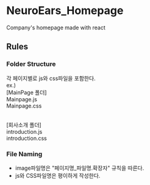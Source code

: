 # NeuroEars_Homepage
Company's homepage made with react


## Rules
### Folder Structure
각 페이지별로 js와 css파일을 포함한다.
<br/>
ex.)<br/>
[MainPage 폴더]
<br/>
Mainpage.js
<br/>
Mainpage.css
<br/>

<br/>
[회사소개 폴더]
<br/>
introduction.js
<br/>
introduction.css

### File Naming
- image파일명은 "페이지명_파일명.확장자" 규칙을 따른다.
- js와 CSS파일명은 평이하게 작성한다.
